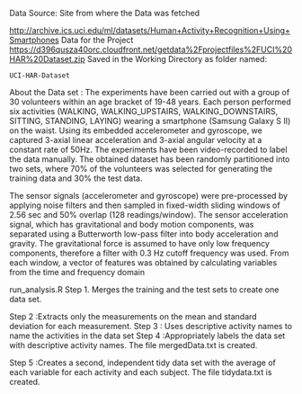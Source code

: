 Data Source:
Site from where the Data was fetched

http://archive.ics.uci.edu/ml/datasets/Human+Activity+Recognition+Using+Smartphones 
Data for the Project
https://d396qusza40orc.cloudfront.net/getdata%2Fprojectfiles%2FUCI%20HAR%20Dataset.zip 
Saved in the Working Directory as folder named:

    UCI-HAR-Dataset
    
About the Data set :
The experiments have been carried out with a group of 30 volunteers within an age bracket of 19-48 years. Each person performed six activities (WALKING, WALKING_UPSTAIRS, WALKING_DOWNSTAIRS, SITTING, STANDING, LAYING) wearing a smartphone (Samsung Galaxy S II) on the waist. Using its embedded accelerometer and gyroscope, we captured 3-axial linear acceleration and 3-axial angular velocity at a constant rate of 50Hz. The experiments have been video-recorded to label the data manually. The obtained dataset has been randomly partitioned into two sets, where 70% of the volunteers was selected for generating the training data and 30% the test data.

The sensor signals (accelerometer and gyroscope) were pre-processed by applying noise filters and then sampled in fixed-width sliding windows of 2.56 sec and 50% overlap (128 readings/window). The sensor acceleration signal, which has gravitational and body motion components, was separated using a Butterworth low-pass filter into body acceleration and gravity. The gravitational force is assumed to have only low frequency components, therefore a filter with 0.3 Hz cutoff frequency was used. From each window, a vector of features was obtained by calculating variables from the time and frequency domain

run_analysis.R
Step 1. Merges the training and the test sets to create one data set.

Step 2 :Extracts only the measurements on the mean and standard deviation for each measurement.
Step 3 : Uses descriptive activity names to name the activities in the data set
Step 4 :Appropriately labels the data set with descriptive activity names.
The file mergedData.txt is created.

Step 5 :Creates a second, independent tidy data set with the average of each variable for each activity and each subject.
The file tidydata.txt is created.